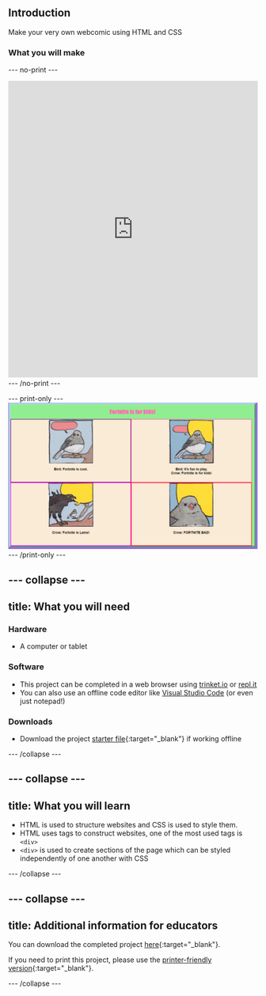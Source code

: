 ## Introduction

Make your very own webcomic using HTML and CSS

### What you will make

--- no-print ---
<div>
  <iframe src="https://trinket.io/embed/html/02478bcf2c?outputOnly=true" width="100%" height="600" frameborder="0" marginwidth="0" marginheight="0" allowfullscreen></iframe>
</div>
--- /no-print ---

--- print-only ---
![Complete project](images/example_birb.png)
--- /print-only ---

--- collapse ---
---
title: What you will need
---
### Hardware

+ A computer or tablet

### Software

+ This project can be completed in a web browser using [trinket.io](https://trinket.io/) or [repl.it](https://replit.com/)
+ You can also use an offline code editor like [Visual Studio Code](https://code.visualstudio.com/Download) (or even just notepad!)


### Downloads

+ Download the project [starter file](http://rpf.io/p/en/webcomic-go){:target="_blank"} if working offline

--- /collapse ---

--- collapse ---
---
title: What you will learn
---

+ HTML is used to structure websites and CSS is used to style them.
+ HTML uses tags to construct websites, one of the most used tags is ```<div>```
+ ```<div>``` is used to create sections of the page which can be styled independently of one another with CSS

--- /collapse ---

--- collapse ---
---
title: Additional information for educators
---

You can download the completed project [here](http://rpf.io/p/en/webcomic-get){:target="_blank"}.

If you need to print this project, please use the [printer-friendly version](https://projects.raspberrypi.org/en/projects/webcomic/print){:target="_blank"}.

--- /collapse ---
